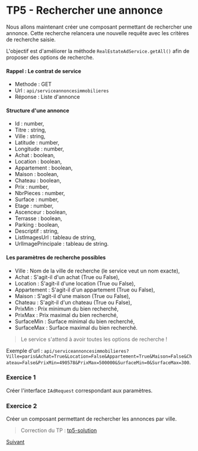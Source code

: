 
# TP5 - Rechercher une annonce

Nous allons maintenant créer une composant permettant de rechercher une annonce.
Cette recherche relancera une nouvelle requête avec les critères de recherche saisie.

L'objectif est d'améliorer la méthode `RealEstateAdService.getAll()` afin de proposer
des options de recherche.

#### Rappel : Le contrat de service

* Methode : GET
* Url : `api/serviceannoncesimmobilieres`
* Réponse : Liste d'annonce

#### Structure d'une annonce

* Id : number,
* Titre : string,
* Ville : string,
* Latitude : number,
* Longitude : number,
* Achat : boolean,
* Location : boolean,
* Appartement : boolean,
* Maison : boolean,
* Chateau : boolean,
* Prix : number,
* NbrPieces : number,
* Surface : number,
* Etage : number,
* Ascenceur : boolean,
* Terrasse : boolean,
* Parking : boolean,
* Descriptif : string,
* ListImagesUrl : tableau de string,
* UrlImagePrincipale : tableau de string.


#### Les paramètres de recherche possibles

* Ville : Nom de la ville de recherche (le service veut un nom exacte),
* Achat : S'agit-il d'un achat (True ou False),
* Location : S'agit-il d'une location (True ou False),
* Appartement : S'agit-il d'un appartement (True ou False),
* Maison : S'agit-il d'une maison (True ou False),
* Chateau : S'agit-il d'un chateau (True ou False),
* PrixMin : Prix minimum du bien recherché,
* PrixMax : Prix maximal du bien recherché,
* SurfaceMin : Surface minimal du bien recherché,
* SurfaceMax : Surface maximal du bien recherché.

> Le service s'attend à avoir toutes les options de recherche !

Exemple d'url : `api/serviceannoncesimmobilieres?Ville=paris&Achat=True&Location=False&Appartement=True&Maison=False&Chateau=False&PrixMin=490578&PrixMax=500000&SurfaceMin=0&SurfaceMax=300`.

### Exercice 1

Créer l'interface `IAdRequest` correspondant aux paramètres.

### Exercice 2

Créer un composant permettant de rechercher les annonces par ville.

> Correction du TP  : [tp5-solution](https://github.com/Romakita/tp-typescript/tree/tp5-solution)

[Suivant](https://github.com/Romakita/tp-typescript/blob/master/tp6-consultation.md)
